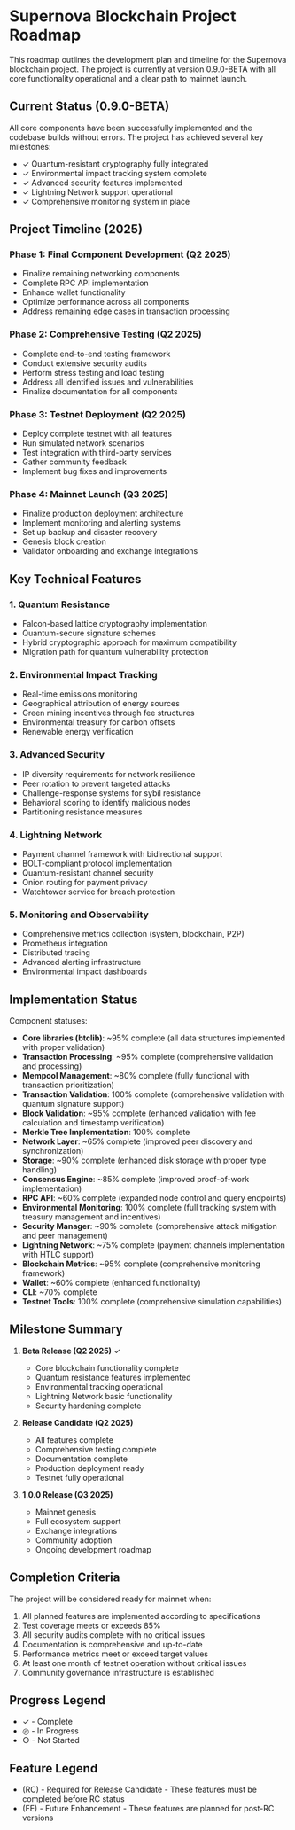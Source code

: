 # Supernova Blockchain Project Roadmap

This roadmap outlines the development plan and timeline for the Supernova blockchain project. The project is currently at version 0.9.0-BETA with all core functionality operational and a clear path to mainnet launch.

## Current Status (0.9.0-BETA)

All core components have been successfully implemented and the codebase builds without errors. The project has achieved several key milestones:

- ✓ Quantum-resistant cryptography fully integrated
- ✓ Environmental impact tracking system complete
- ✓ Advanced security features implemented
- ✓ Lightning Network support operational
- ✓ Comprehensive monitoring system in place

## Project Timeline (2025)

### Phase 1: Final Component Development (Q2 2025)
- Finalize remaining networking components
- Complete RPC API implementation
- Enhance wallet functionality
- Optimize performance across all components
- Address remaining edge cases in transaction processing

### Phase 2: Comprehensive Testing (Q2 2025)
- Complete end-to-end testing framework
- Conduct extensive security audits
- Perform stress testing and load testing
- Address all identified issues and vulnerabilities
- Finalize documentation for all components

### Phase 3: Testnet Deployment (Q2 2025)
- Deploy complete testnet with all features
- Run simulated network scenarios
- Test integration with third-party services
- Gather community feedback
- Implement bug fixes and improvements

### Phase 4: Mainnet Launch (Q3 2025)
- Finalize production deployment architecture
- Implement monitoring and alerting systems
- Set up backup and disaster recovery
- Genesis block creation
- Validator onboarding and exchange integrations

## Key Technical Features

### 1. Quantum Resistance
- Falcon-based lattice cryptography implementation
- Quantum-secure signature schemes
- Hybrid cryptographic approach for maximum compatibility
- Migration path for quantum vulnerability protection

### 2. Environmental Impact Tracking
- Real-time emissions monitoring
- Geographical attribution of energy sources
- Green mining incentives through fee structures
- Environmental treasury for carbon offsets
- Renewable energy verification

### 3. Advanced Security
- IP diversity requirements for network resilience
- Peer rotation to prevent targeted attacks
- Challenge-response systems for sybil resistance
- Behavioral scoring to identify malicious nodes
- Partitioning resistance measures

### 4. Lightning Network
- Payment channel framework with bidirectional support
- BOLT-compliant protocol implementation
- Quantum-resistant channel security
- Onion routing for payment privacy
- Watchtower service for breach protection

### 5. Monitoring and Observability
- Comprehensive metrics collection (system, blockchain, P2P)
- Prometheus integration
- Distributed tracing
- Advanced alerting infrastructure
- Environmental impact dashboards

## Implementation Status

Component statuses:

* **Core libraries (btclib)**: ~95% complete (all data structures implemented with proper validation)
* **Transaction Processing**: ~95% complete (comprehensive validation and processing)
* **Mempool Management**: ~80% complete (fully functional with transaction prioritization)
* **Transaction Validation**: 100% complete (comprehensive validation with quantum signature support)
* **Block Validation**: ~95% complete (enhanced validation with fee calculation and timestamp verification)
* **Merkle Tree Implementation**: 100% complete
* **Network Layer**: ~65% complete (improved peer discovery and synchronization)
* **Storage**: ~90% complete (enhanced disk storage with proper type handling)
* **Consensus Engine**: ~85% complete (improved proof-of-work implementation)
* **RPC API**: ~60% complete (expanded node control and query endpoints)
* **Environmental Monitoring**: 100% complete (full tracking system with treasury management and incentives)
* **Security Manager**: ~90% complete (comprehensive attack mitigation and peer management)
* **Lightning Network**: ~75% complete (payment channels implementation with HTLC support)
* **Blockchain Metrics**: ~95% complete (comprehensive monitoring framework)
* **Wallet**: ~60% complete (enhanced functionality)
* **CLI**: ~70% complete
* **Testnet Tools**: 100% complete (comprehensive simulation capabilities)

## Milestone Summary

1. **Beta Release (Q2 2025)** ✓
   - Core blockchain functionality complete
   - Quantum resistance features implemented
   - Environmental tracking operational
   - Lightning Network basic functionality
   - Security hardening complete

2. **Release Candidate (Q2 2025)**
   - All features complete
   - Comprehensive testing complete
   - Documentation complete
   - Production deployment ready
   - Testnet fully operational

3. **1.0.0 Release (Q3 2025)**
   - Mainnet genesis
   - Full ecosystem support
   - Exchange integrations
   - Community adoption
   - Ongoing development roadmap

## Completion Criteria

The project will be considered ready for mainnet when:

1. All planned features are implemented according to specifications
2. Test coverage meets or exceeds 85%
3. All security audits complete with no critical issues
4. Documentation is comprehensive and up-to-date
5. Performance metrics meet or exceed target values
6. At least one month of testnet operation without critical issues
7. Community governance infrastructure is established

## Progress Legend
- ✓ - Complete
- ◎ - In Progress
- ○ - Not Started

## Feature Legend
- (RC) - Required for Release Candidate - These features must be completed before RC status
- (FE) - Future Enhancement - These features are planned for post-RC versions 